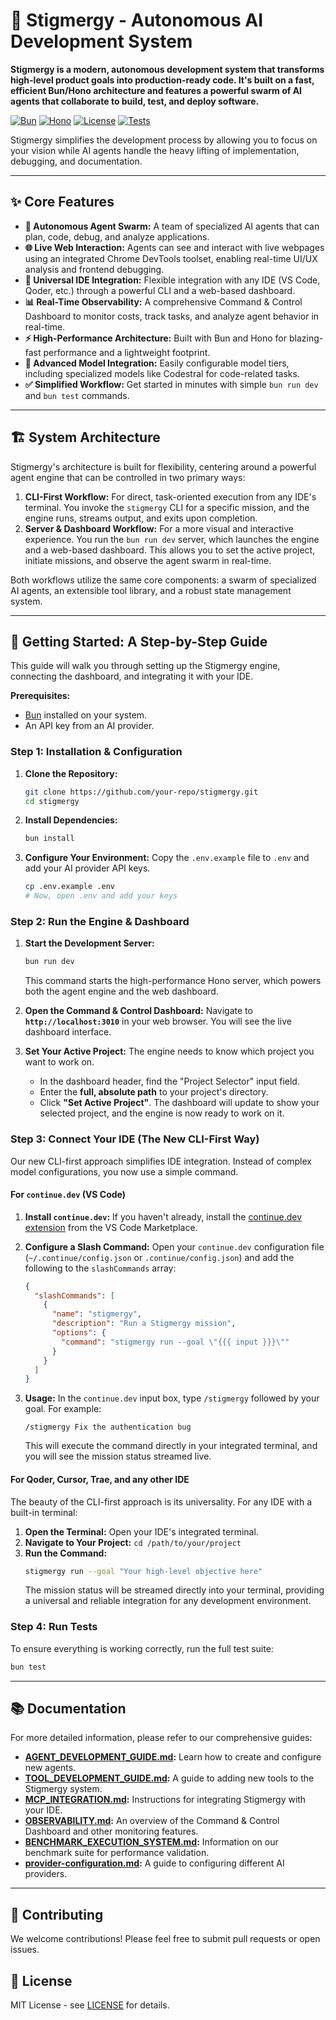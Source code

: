 # 🚀 Stigmergy - Autonomous AI Development System

**Stigmergy is a modern, autonomous development system that transforms high-level product goals into production-ready code. It's built on a fast, efficient Bun/Hono architecture and features a powerful swarm of AI agents that collaborate to build, test, and deploy software.**

[![Bun](https://img.shields.io/badge/Bun-1.x-yellow.svg)](https://bun.sh/)
[![Hono](https://img.shields.io/badge/Hono-4.x-orange.svg)](https://hono.dev/)
[![License](https://img.shields.io/badge/License-MIT-blue.svg)](LICENSE)
[![Tests](https://img.shields.io/badge/Tests-Passing-brightgreen.svg)](#-testing)

Stigmergy simplifies the development process by allowing you to focus on your vision while AI agents handle the heavy lifting of implementation, debugging, and documentation.

---

## ✨ Core Features

-   **🤖 Autonomous Agent Swarm:** A team of specialized AI agents that can plan, code, debug, and analyze applications.
-   **🌐 Live Web Interaction:** Agents can see and interact with live webpages using an integrated Chrome DevTools toolset, enabling real-time UI/UX analysis and frontend debugging.
-   **🔌 Universal IDE Integration:** Flexible integration with any IDE (VS Code, Qoder, etc.) through a powerful CLI and a web-based dashboard.
-   **📊 Real-Time Observability:** A comprehensive Command & Control Dashboard to monitor costs, track tasks, and analyze agent behavior in real-time.
-   **⚡️ High-Performance Architecture:** Built with Bun and Hono for blazing-fast performance and a lightweight footprint.
-   **🧠 Advanced Model Integration:** Easily configurable model tiers, including specialized models like Codestral for code-related tasks.
-   **✅ Simplified Workflow:** Get started in minutes with simple `bun run dev` and `bun test` commands.

---

## 🏗️ System Architecture

Stigmergy's architecture is built for flexibility, centering around a powerful agent engine that can be controlled in two primary ways:

1.  **CLI-First Workflow:** For direct, task-oriented execution from any IDE's terminal. You invoke the `stigmergy` CLI for a specific mission, and the engine runs, streams output, and exits upon completion.
2.  **Server & Dashboard Workflow:** For a more visual and interactive experience. You run the `bun run dev` server, which launches the engine and a web-based dashboard. This allows you to set the active project, initiate missions, and observe the agent swarm in real-time.

Both workflows utilize the same core components: a swarm of specialized AI agents, an extensible tool library, and a robust state management system.

---

## 🚀 Getting Started: A Step-by-Step Guide

This guide will walk you through setting up the Stigmergy engine, connecting the dashboard, and integrating it with your IDE.

**Prerequisites:**
*   [Bun](https://bun.sh/) installed on your system.
*   An API key from an AI provider.

### **Step 1: Installation & Configuration**

1.  **Clone the Repository:**
    ```bash
    git clone https://github.com/your-repo/stigmergy.git
    cd stigmergy
    ```

2.  **Install Dependencies:**
    ```bash
    bun install
    ```

3.  **Configure Your Environment:**
    Copy the `.env.example` file to `.env` and add your AI provider API keys.
    ```bash
    cp .env.example .env
    # Now, open .env and add your keys
    ```

### **Step 2: Run the Engine & Dashboard**

1.  **Start the Development Server:**
    ```bash
    bun run dev
    ```
    This command starts the high-performance Hono server, which powers both the agent engine and the web dashboard.

2.  **Open the Command & Control Dashboard:**
    Navigate to **`http://localhost:3010`** in your web browser. You will see the live dashboard interface.

3.  **Set Your Active Project:**
    The engine needs to know which project you want to work on.
    *   In the dashboard header, find the "Project Selector" input field.
    *   Enter the **full, absolute path** to your project's directory.
    *   Click **"Set Active Project"**. The dashboard will update to show your selected project, and the engine is now ready to work on it.

### **Step 3: Connect Your IDE (The New CLI-First Way)**

Our new CLI-first approach simplifies IDE integration. Instead of complex model configurations, you now use a simple command.

#### **For `continue.dev` (VS Code)**

1.  **Install `continue.dev`:**
    If you haven't already, install the [continue.dev extension](https://marketplace.visualstudio.com/items?itemName=Continue.continue) from the VS Code Marketplace.

2.  **Configure a Slash Command:**
    Open your `continue.dev` configuration file (`~/.continue/config.json` or `.continue/config.json`) and add the following to the `slashCommands` array:

    ```json
    {
      "slashCommands": [
        {
          "name": "stigmergy",
          "description": "Run a Stigmergy mission",
          "options": {
            "command": "stigmergy run --goal \"{{{ input }}}\""
          }
        }
      ]
    }
    ```

3.  **Usage:**
    In the `continue.dev` input box, type `/stigmergy` followed by your goal. For example:
    ```
    /stigmergy Fix the authentication bug
    ```
    This will execute the command directly in your integrated terminal, and you will see the mission status streamed live.

#### **For Qoder, Cursor, Trae, and any other IDE**

The beauty of the CLI-first approach is its universality. For any IDE with a built-in terminal:

1.  **Open the Terminal:** Open your IDE's integrated terminal.
2.  **Navigate to Your Project:** `cd /path/to/your/project`
3.  **Run the Command:**
    ```bash
    stigmergy run --goal "Your high-level objective here"
    ```
    The mission status will be streamed directly into your terminal, providing a universal and reliable integration for any development environment.

### **Step 4: Run Tests**
To ensure everything is working correctly, run the full test suite:
```bash
bun test
```

---

## 📚 Documentation

For more detailed information, please refer to our comprehensive guides:

-   **[AGENT_DEVELOPMENT_GUIDE.md](./docs/AGENT_DEVELOPMENT_GUIDE.md):** Learn how to create and configure new agents.
-   **[TOOL_DEVELOPMENT_GUIDE.md](./docs/TOOL_DEVELOPMENT_GUIDE.md):** A guide to adding new tools to the Stigmergy system.
-   **[MCP_INTEGRATION.md](./docs/MCP_INTEGRATION.md):** Instructions for integrating Stigmergy with your IDE.
-   **[OBSERVABILITY.md](./docs/OBSERVABILITY.md):** An overview of the Command & Control Dashboard and other monitoring features.
-   **[BENCHMARK_EXECUTION_SYSTEM.md](./docs/BENCHMARK_EXECUTION_SYSTEM.md):** Information on our benchmark suite for performance validation.
-   **[provider-configuration.md](./docs/provider-configuration.md):** A guide to configuring different AI providers.

---

## 🤝 Contributing

We welcome contributions! Please feel free to submit pull requests or open issues.

## 📜 License

MIT License - see [LICENSE](LICENSE) for details.